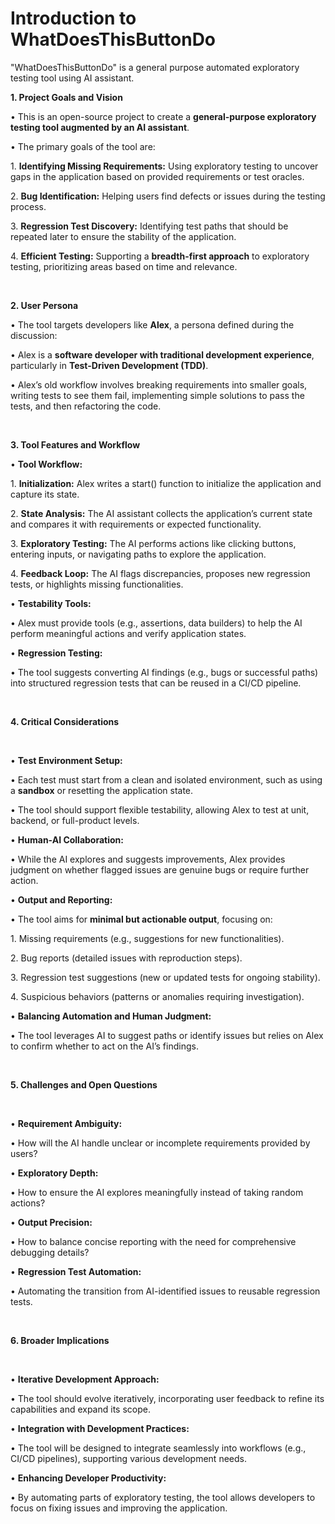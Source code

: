 # Introduction to WhatDoesThisButtonDo

"WhatDoesThisButtonDo" is a general purpose automated exploratory testing tool using AI assistant.


**1\. Project Goals and Vision**


• This is an open-source project to create a **general-purpose exploratory testing tool augmented by an AI assistant**.

• The primary goals of the tool are:

1\. **Identifying Missing Requirements:** Using exploratory testing to uncover gaps in the application based on provided requirements or test oracles.

2\. **Bug Identification:** Helping users find defects or issues during the testing process.

3\. **Regression Test Discovery:** Identifying test paths that should be repeated later to ensure the stability of the application.

4\. **Efficient Testing:** Supporting a **breadth-first approach** to exploratory testing, prioritizing areas based on time and relevance.

<p><br></p>

**2\. User Persona**


• The tool targets developers like **Alex**, a persona defined during the discussion:

• Alex is a **software developer with traditional development experience**, particularly in **Test-Driven Development (TDD)**.

• Alex’s old workflow involves breaking requirements into smaller goals, writing tests to see them fail, implementing simple solutions to pass the tests, and then refactoring the code.

<p><br></p>

**3\. Tool Features and Workflow**


• **Tool Workflow:**

1\. **Initialization:** Alex writes a start() function to initialize the application and capture its state.

2\. **State Analysis:** The AI assistant collects the application’s current state and compares it with requirements or expected functionality.

3\. **Exploratory Testing:** The AI performs actions like clicking buttons, entering inputs, or navigating paths to explore the application.

4\. **Feedback Loop:** The AI flags discrepancies, proposes new regression tests, or highlights missing functionalities.

• **Testability Tools:**

• Alex must provide tools (e.g., assertions, data builders) to help the AI perform meaningful actions and verify application states.

• **Regression Testing:**

• The tool suggests converting AI findings (e.g., bugs or successful paths) into structured regression tests that can be reused in a CI/CD pipeline.

<p><br></p>

**4\. Critical Considerations**

<p><br></p>

• **Test Environment Setup:**

• Each test must start from a clean and isolated environment, such as using a **sandbox** or resetting the application state.

• The tool should support flexible testability, allowing Alex to test at unit, backend, or full-product levels.

• **Human-AI Collaboration:**

• While the AI explores and suggests improvements, Alex provides judgment on whether flagged issues are genuine bugs or require further action.

• **Output and Reporting:**

• The tool aims for **minimal but actionable output**, focusing on:

1\. Missing requirements (e.g., suggestions for new functionalities).

2\. Bug reports (detailed issues with reproduction steps).

3\. Regression test suggestions (new or updated tests for ongoing stability).

4\. Suspicious behaviors (patterns or anomalies requiring investigation).

• **Balancing Automation and Human Judgment:**

• The tool leverages AI to suggest paths or identify issues but relies on Alex to confirm whether to act on the AI’s findings.

<p><br></p>

**5\. Challenges and Open Questions**

<p><br></p>

• **Requirement Ambiguity:**

• How will the AI handle unclear or incomplete requirements provided by users?

• **Exploratory Depth:**

• How to ensure the AI explores meaningfully instead of taking random actions?

• **Output Precision:**

• How to balance concise reporting with the need for comprehensive debugging details?

• **Regression Test Automation:**

• Automating the transition from AI-identified issues to reusable regression tests.

<p><br></p>

**6\. Broader Implications**

<p><br></p>

• **Iterative Development Approach:**

• The tool should evolve iteratively, incorporating user feedback to refine its capabilities and expand its scope.

• **Integration with Development Practices:**

• The tool will be designed to integrate seamlessly into workflows (e.g., CI/CD pipelines), supporting various development needs.

• **Enhancing Developer Productivity:**

• By automating parts of exploratory testing, the tool allows developers to focus on fixing issues and improving the application.
